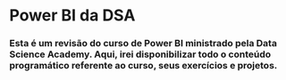 # Power BI da DSA

### Esta é um revisão do curso de Power BI ministrado pela Data Science Academy. Aqui, irei disponibilizar todo o conteúdo programático referente ao curso, seus exercícios e projetos.
